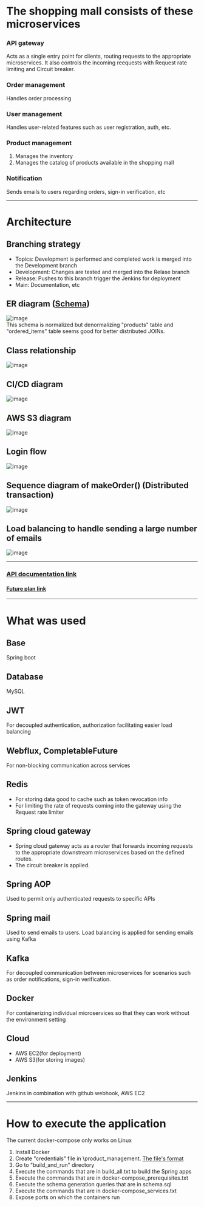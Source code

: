 # The shopping mall consists of these microservices
### API gateway
Acts as a single entry point for clients, routing requests to the appropriate microservices.
It also controls the incoming reequests with Request rate limiting and Circuit breaker.

### Order management
Handles order processing

### User management
Handles user-related features such as user registration, auth, etc.

### Product management
1. Manages the inventory
2. Manages the catalog of products available in the shopping mall

### Notification
Sends emails to users regarding orders, sign-in verification, etc

---
# Architecture
## Branching strategy
- Topics: Development is performed and completed work is merged into the Development branch
- Development: Changes are tested and merged into the Relase branch
- Release: Pushes to this branch trigger the Jenkins for deployment
- Main: Documentation, etc

## ER diagram ([Schema](https://github.com/vacu9708/Shopping-mall/blob/main/DB/schema.sql))
![image](https://github.com/vacu9708/Shopping-mall/assets/67142421/51fd3bb9-5adb-4986-a3fb-a7f2529e3126)<br>
This schema is normalized but denormalizing "products" table and "ordered_items" table seems good for better distributed JOINs.

## Class relationship
![image](https://github.com/vacu9708/Shopping-mall/assets/67142421/f96a837a-85c6-431b-bd2c-9185e4104c1e)

## CI/CD diagram
![image](https://github.com/vacu9708/Shopping-mall/assets/67142421/86c8824c-7680-458f-8e43-0ab68f6d4651)

## AWS S3 diagram
![image](https://github.com/vacu9708/Shopping-mall/assets/67142421/61eb5213-2f03-4012-958e-04a462c07658)

## Login flow
![image](https://github.com/vacu9708/Shopping-mall/assets/67142421/6ca9ac2c-3deb-47d5-9c1f-a7b7027a3cab)

## Sequence diagram of makeOrder() (Distributed transaction)
![image](https://github.com/vacu9708/Shopping-mall/assets/67142421/0485da5a-82a5-4670-8525-374ded1bfdb1)

## Load balancing to handle sending a large number of emails
![image](https://github.com/vacu9708/Shopping-mall/assets/67142421/04527a93-32c8-451a-8614-a9f7f459b45a)

---
### [API documentation link](https://youngsiks-organization.gitbook.io/shopping_mall/)
#### [Future plan link](https://github.com/vacu9708/Shopping-mall/blob/main/Future%20plan.md)

---
# What was used
## Base
Spring boot

## Database
MySQL

## JWT
For decoupled authentication, authorization facilitating easier load balancing

## Webflux, CompletableFuture
For non-blocking communication across services

## Redis
- For storing data good to cache such as token revocation info
- For limiting the rate of requests coming into the gateway using the Request rate limiter

## Spring cloud gateway
- Spring cloud gateway acts as a router that forwards incoming requests to the appropriate downstream microservices based on the defined routes.
- The circuit breaker is applied.

## Spring AOP
Used to permit only authenticated requests to specific APIs

## Spring mail
Used to send emails to users. Load balancing is applied for sending emails using Kafka

## Kafka
For decoupled communication between microservices for scenarios such as order notifications, sign-in verification.

## Docker
For containerizing individual microservices so that they can work without the environment setting

## Cloud
- AWS EC2(for deployment)
- AWS S3(for storing images)

## Jenkins
Jenkins in combination with github webhook, AWS EC2

---

# How to execute the application
The current docker-compose only works on Linux
1. Install Docker
2. Create "credentials" file in \product_management. [The file's format](https://github.com/vacu9708/Tools-etc/blob/main/AWS/AWS%20credentials.md)
3. Go to "build_and_run" directory
4. Execute the commands that are in build_all.txt to build the Spring apps
5. Execute the commands that are in docker-compose_prerequisites.txt
6. Execute the schema generation queries that are in schema.sql
7. Execute the commands that are in docker-compose_services.txt
8. Expose ports on which the containers run
